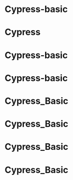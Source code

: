 # Cypress-basic
# Cypress
# Cypress-basic
# Cypress-basic
# Cypress_Basic
# Cypress_Basic
# Cypress_Basic
# Cypress_Basic
